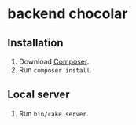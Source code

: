 # backend chocolar

## Installation

1. Download [Composer](https://getcomposer.org/doc/00-intro.md).
2. Run `composer install`.

## Local server

1. Run `bin/cake server`.
